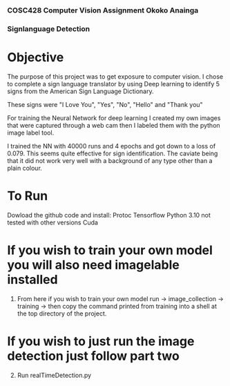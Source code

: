 ### COSC428 Computer Vision Assignment Okoko Anainga
### Signlanguage Detection

# Objective
The purpose of this project was to get exposure to computer vision. I chose to complete a sign language translator by using Deep learning to identify 5 signs from the American Sign Language Dictionary.

These signs were "I Love You", "Yes", "No", "Hello" and "Thank you"

For training the Neural Network for deep learning I created my own images that were captured through a web cam then I labeled them with the python image label tool.

I trained the NN with 40000 runs and 4 epochs and got down to a loss of 0.079. This seems quite effective for sign identification.
The caviate being that it did not work very well with a background of any type other than a plain colour.

# To Run
Dowload the github code and install:
    Protoc
    Tensorflow
    Python 3.10 not tested with other versions
    Cuda

# If you wish to train your own model you will also need imagelable installed

1. From here if you wish to train your own model run -> image_collection -> training -> then copy the command printed from training into a shell at the top directory of the project.

# If you wish to just run the image detection just follow part two
2. Run realTimeDetection.py
